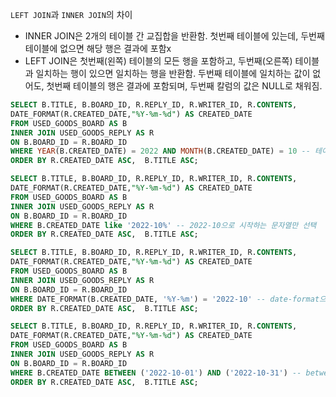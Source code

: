`LEFT JOIN`과 `INNER JOIN`의 차이

- INNER JOIN은 2개의 테이블 간 교집합을 반환함. 첫번째 테이블에 있는데, 두번째 테이블에 없으면 해당 행은 결과에 포함x
- LEFT JOIN은 첫번째(왼쪽) 테이블의 모든 행을 포함하고, 두번째(오른쪽) 테이블과 일치하는 행이 있으면 일치하는 행을 반환함. 두번째 테이블에 일치하는 값이 없어도, 첫번째 테이블의 행은 결과에 포함되며, 두번째 칼럼의 값은 NULL로 채워짐.

```sql
SELECT B.TITLE, B.BOARD_ID, R.REPLY_ID, R.WRITER_ID, R.CONTENTS,
DATE_FORMAT(R.CREATED_DATE,"%Y-%m-%d") AS CREATED_DATE
FROM USED_GOODS_BOARD AS B
INNER JOIN USED_GOODS_REPLY AS R
ON B.BOARD_ID = R.BOARD_ID
WHERE YEAR(B.CREATED_DATE) = 2022 AND MONTH(B.CREATED_DATE) = 10 -- 테이블 B의 CREATED_DATE 열에서 month가 10 year가 2022인 경우의 행만 선택
ORDER BY R.CREATED_DATE ASC,  B.TITLE ASC;
```

```sql
SELECT B.TITLE, B.BOARD_ID, R.REPLY_ID, R.WRITER_ID, R.CONTENTS,
DATE_FORMAT(R.CREATED_DATE,"%Y-%m-%d") AS CREATED_DATE
FROM USED_GOODS_BOARD AS B
INNER JOIN USED_GOODS_REPLY AS R
ON B.BOARD_ID = R.BOARD_ID
WHERE B.CREATED_DATE like '2022-10%' -- 2022-10으로 시작하는 문자열만 선택
ORDER BY R.CREATED_DATE ASC,  B.TITLE ASC;
```

```sql
SELECT B.TITLE, B.BOARD_ID, R.REPLY_ID, R.WRITER_ID, R.CONTENTS,
DATE_FORMAT(R.CREATED_DATE,"%Y-%m-%d") AS CREATED_DATE
FROM USED_GOODS_BOARD AS B
INNER JOIN USED_GOODS_REPLY AS R
ON B.BOARD_ID = R.BOARD_ID
WHERE DATE_FORMAT(B.CREATED_DATE, '%Y-%m') = '2022-10' -- date-format으로 필터링
ORDER BY R.CREATED_DATE ASC,  B.TITLE ASC;
```

```sql
SELECT B.TITLE, B.BOARD_ID, R.REPLY_ID, R.WRITER_ID, R.CONTENTS,
DATE_FORMAT(R.CREATED_DATE,"%Y-%m-%d") AS CREATED_DATE
FROM USED_GOODS_BOARD AS B
INNER JOIN USED_GOODS_REPLY AS R
ON B.BOARD_ID = R.BOARD_ID
WHERE B.CREATED_DATE BETWEEN ('2022-10-01') AND ('2022-10-31') -- between으로 필터링
ORDER BY R.CREATED_DATE ASC,  B.TITLE ASC;
```
